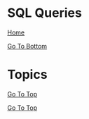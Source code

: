 # SQL Queries

[Home](#all-file-links.md)

<a name="top"></a>
 [Go To Bottom](#bottom)
 
# Topics
 [Go To Top](#top)








[Go To Top](#top)





<a name="bottom"></a>
